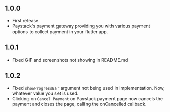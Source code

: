 ## 1.0.0

* First release.
* Paystack's payment gateway providing you with various payment options to collect payment in your flutter app.

## 1.0.1

* Fixed GIF and screenshots not showing in README.md

## 1.0.2

* Fixed `showProgressBar` argument not being used in implementation. Now, whatever value you set is used.
* Clicking on `Cancel Payment` on Paystack payment page now cancels the payment and closes the page, calling the onCancelled callback.